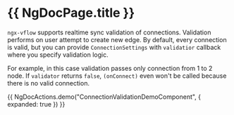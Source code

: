 # {{ NgDocPage.title }}

`ngx-vflow` supports realtime sync validation of connections. Validation performs on user attempt to create new edge. By default, every connection is valid, but you can provide `ConnectionSettings` with `validatior` callback where you specify validation logic.

For example, in this case validation passes only connection from 1 to 2 node. If `validator` returns `false`, `(onConnect)` even won't be called because there is no valid connection.

{{ NgDocActions.demo("ConnectionValidationDemoComponent", { expanded: true }) }}
